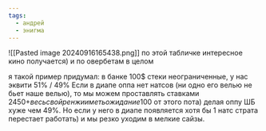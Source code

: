 ```yaml
---
tags:
  - андрей
  - энигма
---
```

![[Pasted image 20240916165438.png]]
по этой табличке интересное кино получается) и по овербетам в целом

я такой пример придумал:
в банке 100$ стеки неограниченные, у нас эквити 51% / 49%
Если в диапе оппа нет натсов (ни одно его велью не бьет наше велью), то мы можем проставлять  ставками 2450$+ весь свой ренж и иметь ожидание 100$ от этого пота) делая оппу ШБ хуже чем 49%. Но если у него в диапе появляется хотя бы 1 натс страта перестает работать)  и мы резко уходим в мелкие сайзы.
